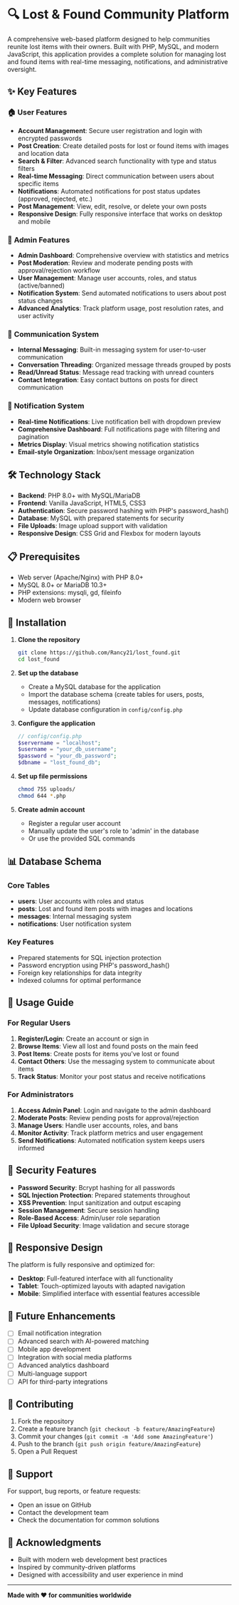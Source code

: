 # 🔍 Lost & Found Community Platform

A comprehensive web-based platform designed to help communities reunite lost items with their owners. Built with PHP, MySQL, and modern JavaScript, this application provides a complete solution for managing lost and found items with real-time messaging, notifications, and administrative oversight.

## ✨ Key Features

### 🏠 **User Features**
- **Account Management**: Secure user registration and login with encrypted passwords
- **Post Creation**: Create detailed posts for lost or found items with images and location data
- **Search & Filter**: Advanced search functionality with type and status filters
- **Real-time Messaging**: Direct communication between users about specific items
- **Notifications**: Automated notifications for post status updates (approved, rejected, etc.)
- **Post Management**: View, edit, resolve, or delete your own posts
- **Responsive Design**: Fully responsive interface that works on desktop and mobile

### 👑 **Admin Features**
- **Admin Dashboard**: Comprehensive overview with statistics and metrics
- **Post Moderation**: Review and moderate pending posts with approval/rejection workflow
- **User Management**: Manage user accounts, roles, and status (active/banned)
- **Notification System**: Send automated notifications to users about post status changes
- **Advanced Analytics**: Track platform usage, post resolution rates, and user activity

### 💬 **Communication System**
- **Internal Messaging**: Built-in messaging system for user-to-user communication
- **Conversation Threading**: Organized message threads grouped by posts
- **Read/Unread Status**: Message read tracking with unread counters
- **Contact Integration**: Easy contact buttons on posts for direct communication

### 🔔 **Notification System**
- **Real-time Notifications**: Live notification bell with dropdown preview
- **Comprehensive Dashboard**: Full notifications page with filtering and pagination
- **Metrics Display**: Visual metrics showing notification statistics
- **Email-style Organization**: Inbox/sent message organization

## 🛠 Technology Stack

- **Backend**: PHP 8.0+ with MySQL/MariaDB
- **Frontend**: Vanilla JavaScript, HTML5, CSS3
- **Authentication**: Secure password hashing with PHP's password_hash()
- **Database**: MySQL with prepared statements for security
- **File Uploads**: Image upload support with validation
- **Responsive Design**: CSS Grid and Flexbox for modern layouts

## 📋 Prerequisites

- Web server (Apache/Nginx) with PHP 8.0+
- MySQL 8.0+ or MariaDB 10.3+
- PHP extensions: mysqli, gd, fileinfo
- Modern web browser

## 🚀 Installation

1. **Clone the repository**
   ```bash
   git clone https://github.com/Rancy21/lost_found.git
   cd lost_found
   ```

2. **Set up the database**
   - Create a MySQL database for the application
   - Import the database schema (create tables for users, posts, messages, notifications)
   - Update database configuration in `config/config.php`

3. **Configure the application**
   ```php
   // config/config.php
   $servername = "localhost";
   $username = "your_db_username";
   $password = "your_db_password";
   $dbname = "lost_found_db";
   ```

4. **Set up file permissions**
   ```bash
   chmod 755 uploads/
   chmod 644 *.php
   ```

5. **Create admin account**
   - Register a regular user account
   - Manually update the user's role to 'admin' in the database
   - Or use the provided SQL commands

## 📊 Database Schema

### Core Tables
- **users**: User accounts with roles and status
- **posts**: Lost and found item posts with images and locations
- **messages**: Internal messaging system
- **notifications**: User notification system

### Key Features
- Prepared statements for SQL injection protection
- Password encryption using PHP's password_hash()
- Foreign key relationships for data integrity
- Indexed columns for optimal performance

## 🎯 Usage Guide

### For Regular Users
1. **Register/Login**: Create an account or sign in
2. **Browse Items**: View all lost and found posts on the main feed
3. **Post Items**: Create posts for items you've lost or found
4. **Contact Others**: Use the messaging system to communicate about items
5. **Track Status**: Monitor your post status and receive notifications

### For Administrators
1. **Access Admin Panel**: Login and navigate to the admin dashboard
2. **Moderate Posts**: Review pending posts for approval/rejection
3. **Manage Users**: Handle user accounts, roles, and bans
4. **Monitor Activity**: Track platform metrics and user engagement
5. **Send Notifications**: Automated notification system keeps users informed

## 🔐 Security Features

- **Password Security**: Bcrypt hashing for all passwords
- **SQL Injection Protection**: Prepared statements throughout
- **XSS Prevention**: Input sanitization and output escaping
- **Session Management**: Secure session handling
- **Role-Based Access**: Admin/user role separation
- **File Upload Security**: Image validation and secure storage

## 📱 Responsive Design

The platform is fully responsive and optimized for:
- **Desktop**: Full-featured interface with all functionality
- **Tablet**: Touch-optimized layouts with adapted navigation
- **Mobile**: Simplified interface with essential features accessible

## 🚧 Future Enhancements

- [ ] Email notification integration
- [ ] Advanced search with AI-powered matching
- [ ] Mobile app development
- [ ] Integration with social media platforms
- [ ] Advanced analytics dashboard
- [ ] Multi-language support
- [ ] API for third-party integrations

## 🤝 Contributing

1. Fork the repository
2. Create a feature branch (`git checkout -b feature/AmazingFeature`)
3. Commit your changes (`git commit -m 'Add some AmazingFeature'`)
4. Push to the branch (`git push origin feature/AmazingFeature`)
5. Open a Pull Request

## 👥 Support

For support, bug reports, or feature requests:
- Open an issue on GitHub
- Contact the development team
- Check the documentation for common solutions

## 🙏 Acknowledgments

- Built with modern web development best practices
- Inspired by community-driven platforms
- Designed with accessibility and user experience in mind

---

**Made with ❤️ for communities worldwide**
